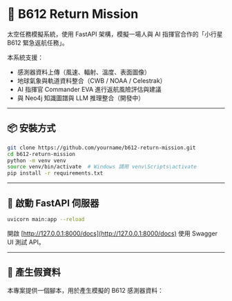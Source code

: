 # 🌌 B612 Return Mission

太空任務模擬系統，使用 FastAPI 架構，模擬一場人與 AI 指揮官合作的「小行星 B612 緊急返航任務」。

本系統支援：
- 感測器資料上傳（風速、輻射、溫度、表面圖像）
- 地球氣象與軌道資料整合（CWB / NOAA / Celestrak）
- AI 指揮官 Commander EVA 進行返航風險評估與建議
- 與 Neo4j 知識圖譜與 LLM 推理整合（開發中）

---

## 📦 安裝方式

```bash
git clone https://github.com/yourname/b612-return-mission.git
cd b612-return-mission
python -m venv venv
source venv/bin/activate  # Windows 請用 venv\Scripts\activate
pip install -r requirements.txt
````

---

## 🚀 啟動 FastAPI 伺服器

```bash
uvicorn main:app --reload
```

開啟 [http://127.0.0.1:8000/docs](http://127.0.0.1:8000/docs) 使用 Swagger UI 測試 API。

---

## 🧪 產生假資料

本專案提供一個腳本，用於產生模擬的 B612 感測器資料：

```bash
python scripts/generate_fake_sensor_data.py
```

執行後會在 `data/b612_sensors.json` 生成假資料，內容格式如下：

```json
[
  {
    "timestamp": "2025-07-21T04:15:00",
    "wind_speed": 37.85,
    "radiation_level": 2.31,
    "temperature": -93.4,
    "image_id": "img_7462.jpg"
  }
]
```

你可用此檔案模擬上傳至 `/api/sensors/upload` 接口。

---

## 📁 專案結構說明

```
b612-return-mission/
├── main.py                      # FastAPI 入口點
├── requirements.txt
├── .env                         # 可存放 API 金鑰與設定
├── data/
│   └── b612_sensors.json        # 假資料輸出位置
├── scripts/
│   └── generate_fake_sensor_data.py  # 假資料產生器
├── app/
│   ├── models.py
│   ├── routes/
│   │   ├── sensors.py
│   │   ├── cabin.py
│   │   ├── earth.py
│   │   └── commander.py
│   └── services/
│       ├── eva_engine.py
│       └── earth_rag.py
```

---

## 📌 接下來的任務（開發中）

* [ ] 建立感測資料上傳 API（完成中）
* [ ] 整合地球 Opendata（NOAA / Celestrak）
* [ ] 建立 AI 指揮官模型推理系統（OpenAI Function Calling + Neo4j）
* [ ] 回傳每日風險報告與動作建議

---

